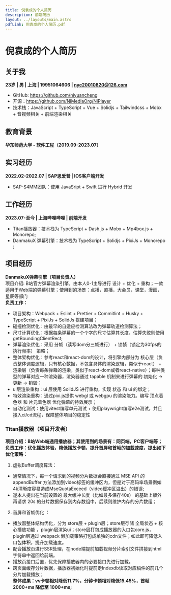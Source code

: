```yaml
---
title: 倪袁成的个人简历
description: 前端简历
layout: ../layouts/main.astro
pdfLink: 倪袁成的个人简历.pdf
---
```


# 倪袁成的个人简历
## 关于我
**23岁   |   男   |   上海 | 19951064606 | nyc20010820@126.com**
- GitHub: https://github.com/niyuancheng
- 开源：https://github.com/NiMediaOrg/NiPlayer
- 技术栈：JavaScript + TypeScript + Vue + Solidjs + Tailwindcss + Mobx + 音视频相关 + 前端渲染相关

## 教育背景
**华东师范大学 - 软件工程（2019.09-2023.07）**

## 实习经历
**2022.02-2022.07 | SAP思爱普 | IOS客户端开发**
- SAP-S4MM团队：使用 JavaSript + Swift 进行 Hybrid 开发

## 工作经历 
**2023.07-至今 | 上海哔哩哔哩 | 前端开发**
- Titan播放器：技术栈为 TypeScript + Dash.js + Mobx + Mp4box.js + Monorepo; 
- DanmakuX 弹幕引擎：技术栈为 TypeScript + Solidjs + PixiJs + Monorepo ;

## 项目经历
**DanmakuX弹幕引擎（项目负责人）** <BR />
项目介绍: B站官方弹幕渲染引擎，由本人0-1主导进行 设计 + 优化 + 重构；一款适用于Web端的弹幕引擎；使用到的场景：点播，直播，大会员，课堂，漫画，星辰等部门 <BR />
**负责工作：**
- 项目架构：Webpack + Eslint + Prettier + Commitlint + Husky + TypeScript + PixiJs + SolidJs 搭建项目；
- 碰撞检测优化：由最早的自适应检测算法改为弹幕轨道检测算法；
- 尺寸计算优化：根据每条弹幕的一个个字的尺寸估算其长度，估算失败则使用 getBoundingClientRect;
- 弹幕渲染优化：采用 分帧（读写dom分三帧进行） + 锁帧（锁定为30fps的执行频率） 策略；
- 整体架构优化：参考react和react-dom的设计，将引擎内部分为 核心层（负责整体调度逻辑，只有核心数据，不包含具体的渲染逻辑，类似于react） + 渲染层（负责每条弹幕的渲染，类似于react-dom或者react-native）；每种类型的弹幕对应一种渲染器，渲染器通过 tapable 机制来进行弹幕的 初始化 -> 更新 -> 销毁；
- ui层渲染重构：ui 层使用 SolidJS 进行重构，实现 状态 和 ui 的绑定；
- 特效渲染重构：通过pixi.js提供 webgl 或 webgpu 的渲染能力。编写 顶点着色器 和 片元着色器 优化弹幕的特效展示；
- 自动化测试：使用vitest编写单元测试 + 使用playwright编写e2e测试，并且接入ci/cd流程，保障整体项目的稳定性

### Titan播放器（项目开发者）
**项目介绍：B站Web端通用播放器；其使用到的场景有：网页端，PC客户端等；**
**负责工作：优化播放体验，降低播放卡顿，提升首屏和首帧的加载速度，提出如下优化策略：**
1.  虚拟Buffer调度算法：
- 通常情况下，每一个请求到的视频分片数据会直接通过 MSE API 的 appendBuffer 方法添加到video标签的缓冲区内，但是对于高码率场景例如4k清晰度容易造成MseQuotaExceed（video缓冲区溢出）的错误;
- 遂本人提出在当前设置的 最大缓冲长度（比如最多保存40s） 的基础上额外再请求 20s 的分片数据保存到内存数组中，后续则维护内存的分片数组；

2.  首屏和首帧优化 ：
- 播放器整体结构优化，分为 store层 + plugin层；store层存储 全局状态 + 核心播放功能 ，plugin层渲染ui；store层打包成播放器的入口包core.js，plugin层通过 webpack 懒加载策略打包成单独的cdn文件；如此即可降低入口包体积，提升加载速度。
- 配合播放页进行SSR处理，在node端提前加载视频分片索引文件拼接到html字符串中返回给前端。
- 播放页接口后置，优先保障播放器内的必要接口先进行加载。
- 跨页面缓存分片数据，播放器初始化时提前走Indexdb读取对应稿件的前几个分片加载播放；<br />
**整体成果：vv卡顿相对降低11.7%，分钟卡顿相对降低15.45%，首帧 2000+ms 降低至 1000+ms;**